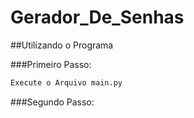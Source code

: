 # Gerador_De_Senhas

##Utilizando o Programa

###Primeiro Passo:

```bash
Execute o Arquivo main.py
```

###Segundo Passo:

